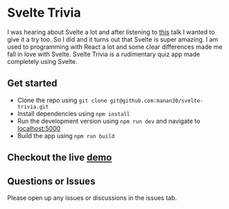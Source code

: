 # Svelte Trivia

I was hearing about Svelte a lot and after listening to [this](https://www.youtube.com/watch?reload=9&v=AdNJ3fydeao) talk I wanted to give it a try too. So I did and it turns out that Svelte is super amazing. I am used to programming with React a lot and some clear differences made me fall in love with Svelte. Svelte Trivia is a rudimentary quiz app made completely using Svelte.

## Get started

- Clone the repo using `git clone git@github.com:manan30/svelte-trivia.git`
- Install dependencies using `npm install`
- Run the development version using `npm run dev` and navigate to [localhost:5000](http://localhost:5000)
- Build the app using `npm run build`

## Checkout the live [demo](https://manan30.github.io/svelte-trivia/)

## Questions or Issues

Please open up any issues or discussions in the issues tab.
